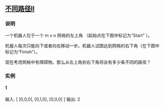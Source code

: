 ## [不同路径II](https://leetcode-cn.com/problems/unique-paths-ii/)
### 说明

一个机器人位于一个 m x n 网格的左上角 （起始点在下图中标记为“Start” ）。

机器人每次只能向下或者向右移动一步。机器人试图达到网格的右下角（在下图中标记为“Finish”）。

现在考虑网格中有障碍物。那么从左上角到右下角将会有多少条不同的路径？

### 实例
#### 1

输入:
[
  [0,0,0],
  [0,1,0],
  [0,0,0]
]
输出: 2
